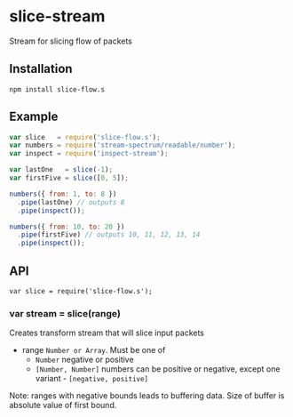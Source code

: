 # slice-stream

Stream for slicing flow of packets

## Installation

`npm install slice-flow.s`

## Example

```js
var slice   = require('slice-flow.s');
var numbers = require('stream-spectrum/readable/number');
var inspect = require('inspect-stream');

var lastOne   = slice(-1);
var firstFive = slice([0, 5]);

numbers({ from: 1, to: 8 })
  .pipe(lastOne) // outputs 8
  .pipe(inspect());

numbers({ from: 10, to: 20 })
  .pipe(firstFive) // outputs 10, 11, 12, 13, 14
  .pipe(inspect());
```

## API

`var slice = require('slice-flow.s');`

### var stream = slice(range)

Creates transform stream that will slice input packets

- range `Number or Array`. Must be one of 
  * `Number` negative or positive
  * `[Number, Number]` numbers can be positive or negative, except
    one variant - `[negative, positive]`

Note: ranges with negative bounds leads to buffering data.
Size of buffer is absolute value of first bound.
